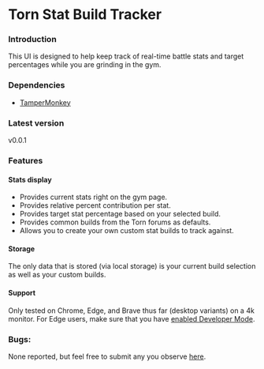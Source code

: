 # Torn Stat Build Tracker

### Introduction
This UI is designed to help keep track of real-time battle stats and target percentages while you are grinding in the gym.

### Dependencies
- [TamperMonkey](https://chromewebstore.google.com/detail/tampermonkey/dhdgffkkebhmkfjojejmpbldmpobfkfo?hl=en-US)

### Latest version
v0.0.1

### Features

#### Stats display
- Provides current stats right on the gym page.
- Provides relative percent contribution per stat.
- Provides target stat percentage based on your selected build.
- Provides common builds from the Torn forums as defaults.
- Allows you to create your own custom stat builds to track against.
 
#### Storage
The only data that is stored (via local storage) is your current build selection as well as your custom builds.
 
#### Support
Only tested on Chrome, Edge, and Brave thus far (desktop variants) on a 4k monitor.
For Edge users, make sure that you have [enabled Developer Mode](https://www.tampermonkey.net/faq.php#Q209).
 

### Bugs:
None reported, but feel free to submit any you observe [here](https://github.com/kernel-panic-torn/stat-build-tracker/issues).
